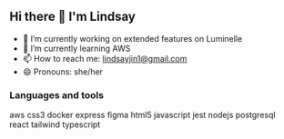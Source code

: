 ## Hi there 👋 I'm Lindsay 

- 🔭 I’m currently working on extended features on Luminelle
- 🌱 I’m currently learning AWS
- 📫 How to reach me: lindsayjin1@gmail.com
- 😄 Pronouns: she/her

### Languages and tools
aws css3 docker express figma html5 javascript jest nodejs postgresql react tailwind typescript
